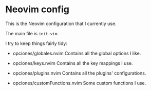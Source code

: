 # Neovim config

This is the Neovim configuration that I currently use.

The main file is `init.vim`. 

I try to keep things fairly tidy:

* opciones/globales.nvim
    Contains all the global options I like.

* opciones/keys.nvim
    Contains all the key mappings I use.

* opciones/plugins.nvim
    Contains all the plugins' configurations.

* opciones/customFunctions.nvim
    Some custom functions I use.
